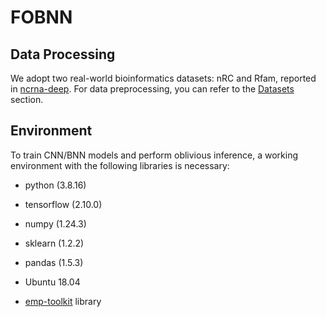 # FOBNN

## Data Processing

We adopt two real-world bioinformatics datasets: nRC and Rfam, reported in [ncrna-deep](https://github.com/bioinformatics-sannio/ncrna-deep.git). For data preprocessing, you can refer to the [Datasets](https://github.com/bioinformatics-sannio/ncrna-deep/tree/master?tab=readme-ov-file#datasets) section.



## Environment

To train CNN/BNN models and perform oblivious inference, a working environment with the following libraries is necessary:

- python (3.8.16)
- tensorflow (2.10.0)
- numpy (1.24.3)
- sklearn (1.2.2)
- pandas (1.5.3)

- Ubuntu 18.04
- [emp-toolkit](https://github.com/emp-toolkit) library



